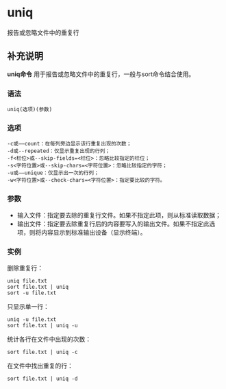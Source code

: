uniq
===

报告或忽略文件中的重复行

## 补充说明

**uniq命令** 用于报告或忽略文件中的重复行，一般与sort命令结合使用。

###  语法

```shell
uniq(选项)(参数)
```

###  选项

```shell
-c或——count：在每列旁边显示该行重复出现的次数；
-d或--repeated：仅显示重复出现的行列；
-f<栏位>或--skip-fields=<栏位>：忽略比较指定的栏位；
-s<字符位置>或--skip-chars=<字符位置>：忽略比较指定的字符；
-u或——unique：仅显示出一次的行列；
-w<字符位置>或--check-chars=<字符位置>：指定要比较的字符。
```

###  参数

*   输入文件：指定要去除的重复行文件。如果不指定此项，则从标准读取数据；
*   输出文件：指定要去除重复行后的内容要写入的输出文件。如果不指定此选项，则将内容显示到标准输出设备（显示终端）。

###  实例

删除重复行：

```shell
uniq file.txt
sort file.txt | uniq
sort -u file.txt
```

只显示单一行：

```shell
uniq -u file.txt
sort file.txt | uniq -u
```

统计各行在文件中出现的次数：

```shell
sort file.txt | uniq -c
```

在文件中找出重复的行：

```shell
sort file.txt | uniq -d
```


